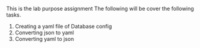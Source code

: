 This is the lab purpose assignment
The following will be cover the following tasks.
1. Creating a yaml file of Database config
2. Converting json to yaml 
3. Converting yaml to json